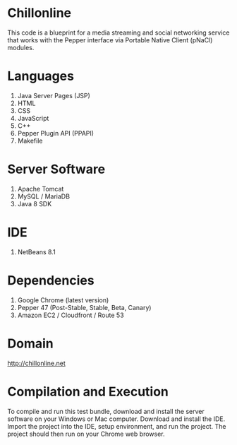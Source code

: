 

# Chillonline

This code is a blueprint for a media streaming and social networking service that works with the Pepper interface via Portable Native Client (pNaCl) modules.


# Languages

1. Java Server Pages (JSP)
2. HTML
3. CSS
2. JavaScript
3. C++
4. Pepper Plugin API (PPAPI)
5. Makefile


# Server Software

1. Apache Tomcat
2. MySQL / MariaDB
3. Java 8 SDK 


# IDE
1. NetBeans 8.1


# Dependencies

1. Google Chrome (latest version)
2. Pepper 47 (Post-Stable, Stable, Beta, Canary)
3. Amazon EC2 / Cloudfront / Route 53


# Domain

http://chillonline.net



# Compilation and Execution

To compile and run this test bundle, download and install the server software on your Windows or Mac computer. Download and install the IDE. Import the project into the IDE, setup environment, and run the project. The project should then run on your Chrome web browser.


